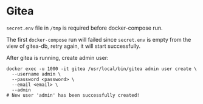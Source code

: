 # Gitea

`secret.env` file in `/tmp` is required before docker-compose run.

The first `docker-compose` run will failed since `secret.env` is empty from the view of gitea-db, retry again, it will start successfully.

After gitea is running, create admin user:

```shell
docker exec -u 1000 -it gitea /usr/local/bin/gitea admin user create \
  --username admin \
  --password <password> \
  --email <email> \
  --admin
# New user 'admin' has been successfully created!
```